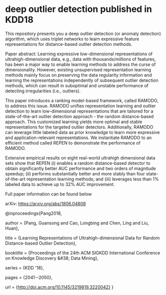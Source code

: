 # deep outlier detection published in KDD18

This repository presents you a deep outlier detection (or anomaly detection) algorithm, which uses triplet networks to learn expressive feature representations for distance-based outlier detection methods.

Paper abstract:
Learning expressive low-dimensional representations of ultrahigh-dimensional data, e.g., data with thousands/millions of features, has been a major way to enable learning methods to address the curse of dimensionality. However, existing unsupervised representation learning methods mainly focus on preserving the data regularity information and learning the representations independently of subsequent outlier detection methods, which can result in suboptimal and unstable performance of detecting irregularities (i.e., outliers).

This paper introduces a ranking model-based framework, called RAMODO, to address this issue. RAMODO unifies representation learning and outlier detection to learn low-dimensional representations that are tailored for a state-of-the-art outlier detection approach - the random distance-based approach. This customized learning yields more optimal and stable representations for the targeted outlier detectors. Additionally, RAMODO can leverage little labeled data as prior knowledge to learn more expressive and application-relevant representations. We instantiate RAMODO to an efficient method called REPEN to demonstrate the performance of RAMODO.

Extensive empirical results on eight real-world ultrahigh dimensional data sets show that REPEN (i) enables a random distance-based detector to obtain significantly better AUC performance and two orders of magnitude speedup; (ii) performs substantially better and more stably than four state-of-the-art representation learning methods; and (iii) leverages less than 1% labeled data to achieve up to 32% AUC improvement.

Full paper information can be found below

arXiv: https://arxiv.org/abs/1806.04808

@inproceedings{Pang2018,

 author = {Pang, Guansong and Cao, Longbing and Chen, Ling and Liu, Huan},
 
 title = {Learning Representations of Ultrahigh-dimensional Data for Random Distance-based Outlier Detection},
 
 booktitle = {Proceedings of the 24th ACM SIGKDD International Conference on Knowledge Discovery \&\#38; Data Mining},
 
 series = {KDD '18},
 
 pages = {2041--2050},
 
 url = {http://doi.acm.org/10.1145/3219819.3220042}
} 

